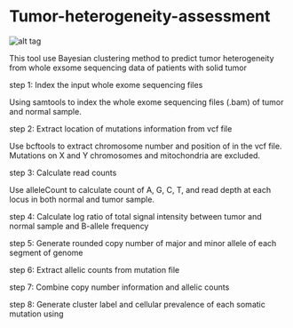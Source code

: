 # Tumor-heterogeneity-assessment

![alt tag](https://github.com/xinlingl/Tumor-heterogeneity-assessment/blob/main/workflow.jpg)

This tool use Bayesian clustering method to predict tumor heterogeneity from whole exsome sequencing data of patients with solid tumor 

step 1: Index the input whole exome sequencing files

Using samtools to index the whole exome sequencing files (.bam) of tumor and normal sample.



step 2: Extract location of mutations information from vcf file

Use bcftools to extract chromosome number and position of in the vcf file. Mutations on X and Y chromosomes and mitochondria are excluded. 



step 3: Calculate read counts

Use alleleCount to calculate count of A, G, C, T, and read depth at each locus in both normal and tumor sample. 



step 4: Calculate log ratio of total signal intensity between tumor and normal sample and B-allele frequency 


step 5: Generate rounded copy number of major and minor allele of each segment of genome


step 6: Extract allelic counts from mutation file 


step 7: Combine copy number information and allelic counts 


step 8: Generate cluster label and cellular prevalence of each somatic mutation using 
